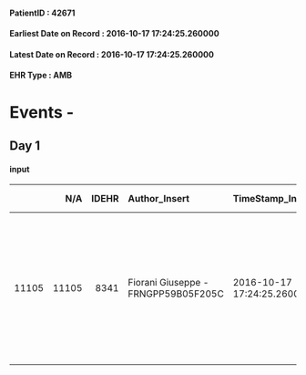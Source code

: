 
#### PatientID : 42671
#### Earliest Date on Record : 2016-10-17 17:24:25.260000
#### Latest Date on Record : 2016-10-17 17:24:25.260000
#### EHR Type : AMB

# Events - 

## Day 1

#### input
|       |    N/A |   IDEHR | Author_Insert                       | TimeStamp_Insert           | EHRType   |   PatientID |   IDDigitalSignDocument | persone_vicine   |   Unnamed: 0_x.1 |   IDANAMNESI_SOCIALE | Patient   | FamigliaAltro   | Paziente_T   | FamigliaAltro_T   |   Non_Rilevabile_x.1 | Note_Non_Rilevabile_x.1   | opt_Problemi   | Note_I                                                                                                                                                      | ds_note_timori                                                                                                                                                  | opt_paziente_a   | opt_famiglia_a   | opt_adeguatezza   | opt_paziente_solo   | ds_note_con                                                                                           | opt_presente_assente   | Presenza_minori   | Caregiver_principale   | opt_capacita     | opt_necessario   | opt_presente   | opt_risorse_ec   | opt_paziente_psi   | opt_Ins_vol   | opt_paziente_ad   | opt_caregiver_ad   | opt_esenzione   | opt_inv_civile   |   invalidita_perc | ds_codice_es   | Needs     | Fragility                    | opt_disponibilita_f   | opt_indennita_acc   | opt_legge   | opt_famiglia_psi   | opt_disponibilit_paz   |
|------:|-------:|--------:|:------------------------------------|:---------------------------|:----------|------------:|------------------------:|:-----------------|-----------------:|---------------------:|:----------|:----------------|:-------------|:------------------|---------------------:|:--------------------------|:---------------|:------------------------------------------------------------------------------------------------------------------------------------------------------------|:----------------------------------------------------------------------------------------------------------------------------------------------------------------|:-----------------|:-----------------|:------------------|:--------------------|:------------------------------------------------------------------------------------------------------|:-----------------------|:------------------|:-----------------------|:-----------------|:-----------------|:---------------|:-----------------|:-------------------|:--------------|:------------------|:-------------------|:----------------|:-----------------|------------------:|:---------------|:----------|:-----------------------------|:----------------------|:--------------------|:------------|:-------------------|:-----------------------|
| 11105 |  11105 |    8341 | Fiorani Giuseppe - FRNGPP59B05F205C | 2016-10-17 17:24:25.260000 | AMB       |       42671 |                  524509 | N/A              |             4386 |                 2846 | Si#1      | Si#1            | Parziale#2   | Si#1              |                    0 | NR                        | No#0           | Pz informato della diagnosi e della progressione. La cugina √® informata della prognosi condizionata da una ragionevole assenza di margini di miglioramento | La cugina chiede che il pz venga trasferito dalla RSA dove si trova da circa un mese in una struttura hospice,per la gestione dei sintomi avanzati di fine vita | Indefinite#2     | Congruenti#1     | Si#1              | Si#1                | il pz vive solo. Non ha fratelli;l'unica parente √® una cugina che abita nelle vicinanze e lo assiste | Presente#1             | No#0              | La cugina Maria teresa | Incrementabile#1 | No#0             | No#0           | Adeguate#1       | No#0               | No#0          | Problematica#0    | Totale#2           | Si#1            | Si#1             |               100 | IC14           | Clinici#0 | sovraccarico assistenziale#4 | No#0                  | Si#1                | No#0        | No#0               | No#0                   |


